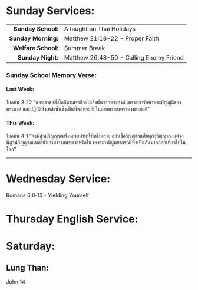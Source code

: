 # Sunday Services:

| | |
| --:|:-- |
| **Sunday School:**  |	A taught on Thai Holidays
| **Sunday Morning:** |	Matthew 21:18-22 - Proper Faith
| **Welfare School:** |	Summer Break
| **Sunday Night:**   | Matthew 26:48-50 - Calling Enemy Friend

### Sunday School Memory Verse:
#### Last Week: 

1ยอห์น 3:22 "และเราขอสิ่งใดก็ตามเราก็จะได้สิ่งนั้นจากพระองค์ เพราะเรารักษาพระบัญญัติของพระองค์ และปฏิบัติสิ่งเหล่านั้นซึ่งเป็นที่พอพระทัยในสายพระเนตรของพระองค์"

#### This Week:

1ยอห์น 4:1 "จงพิสูจน์วิญญาณทั้งหลายท่านที่รักทั้งหลาย อย่าเชื่อวิญญาณเสียทุกๆวิญญาณ แต่จงพิสูจน์วิญญาณเหล่านั้นว่ามาจากพระเจ้าหรือไม่ เพราะว่ามีผู้พยากรณ์เท็จเป็นอันมากออกเที่ยวไปในโลก"

---
# Wednesday Service:

Romans 6:6-13 - Yielding Yourself

# Thursday English Service:


# Saturday:

## Lung Than:
John 14